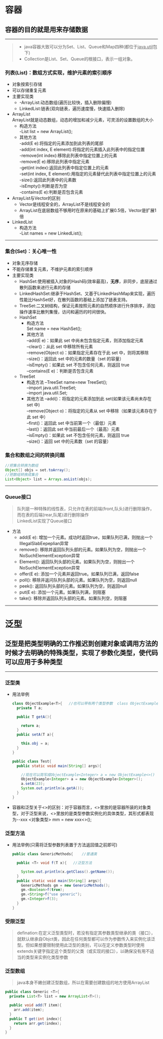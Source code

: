 # 容器
## 容器的目的就是用来存储数据
***
>- java容器大致可以分为Set、List、Queue和Map四种(都位于<u>java.util</u>包下)<br>
>- Collection是List、Set、Queue的根接口，表示一组对象。
### 列表(List)：数组方式实现，维护元素的索引顺序
- 对象按索引存储
- 可以存储重复元素
- 主要实现类
  - -ArrayList:动态数组(遍历比较快，插入删除偏慢)
  - LinkedList:链表(双向链表，遍历速度慢，快速插入删除)
- ArrayList<br>
ArrayList就是动态数组，动态的增加和减少元素，可灵活的设置数组的大小<br>
  - 构造方法<br>
    -List list = new ArrayList();<br>
  - 其他方法<br>
    -add(E e):将指定的元素添加到此列表的尾部<br>
    -add(int index, E element):将指定的元素插入此列表中的指定位置<br>
    -remove(int index):移除此列表中指定位置上的元素<br>
    -remove(E e):移除此列表中指定元素<br>
    -get(int index):返回此列表中指定位置上的元素<br>
    -set(int index, E element):用指定的元素替代此列表中指定位置上的元素<br>
    -size():返回此列表中的元素数<br>
    -isEmpty():判断是否为空<br>
    -contains(E e):判断是否包含元素<br>
- ArrayList与Vector的区别
  - Vector是线程安全的，ArrayList不是线程安全的
  - ArrayList在底层数组不够用时在原来的基础上扩展0.5倍，Vector是扩展1倍
- LinkedList
  - 构造方法<br>
    -List names = new LinkedList();
***
### 集合(Set)：关心唯一性
- 对象无序存储
- 不能存储重复元素，不维护元素的索引顺序
- 主要实现类
  - HashSet:使用被插入对象的Hash码(效率最高)，**无序**，非同步，底层通过散列函数来进行元素的存储
  - LinkedHashSet:继承于HashSet、又基于LinkedHashMap来实现，遍历性能比HashSet好，在散列函数的基础上添加了链表支持。
  - TreeSet:二叉树结构，保证元素按照元素的自然顺序进行升序排序，添加操作速率比散列集慢，访问和遍历的时间很快。  
  - HashSet<br>
    - 构造方法<br>
      Set name = new HashSet();
    - 其他方法<br>
      –add(E e)：如果此 set 中尚未包含指定元素，则添加指定元素<br>
      –clear()：从此 set 中移除所有元素<br>
      –remove(Object o)：如果指定元素存在于此 set 中，则将其移除<br>
      –size()：返回此 set 中的元素的数量（set 的容量）<br>
      –isEmpty()：如果此 set 不包含任何元素，则返回 true<br>
      –contains(E e)：判断是否包含元素<br>
  - TreeSet
    - 构造方法
      –TreeSet name=new TreeSet();<br>
      –import java.util.TreeSet;<br>
      –import java.util.Set;<br>
    - 其他方法
      –add()：将指定的元素添加到此 set(如果该元素尚未存在 set 中)<br>
      –remove(Object o)：将指定的元素从 set 中移除（如果该元素存在于此 set 中）<br>
      –first()：返回此 set 中当前第一个（最低）元素<br>
      –last()：返回此 set 中当前最后一个（最高）元素<br>
      –isEmpty()：如果此 set 不包含任何元素，则返回 true<br>
      –size()：返回 set 中的元素数（set 的容量）<br>
### 集合和数组之间的转换问题
```java
//把集合转换为数组
Object[] objs = set.toArray();
//把数组转换成集合
List<Object> list = Arrays.asList(objs);
```
***
### Queue接口
>队列是一种特殊的线性表，只允许在表的前端(front,队头)进行删除操作，而在表的后端(rear,队尾)进行删除操作<br>
>LinkedList实现了Queue接口
- 方法<br>
   - add(E e): 增加一个元素。成功时返回true，如果队列已满，则抛出一个IIIegaISlabEepeplian异常<br>
   - remove(): 移除并返回队列头部的元素。如果队列为空，则抛出一个NoSuchElementException异常<br>
   - Element(): 返回队列头部的元素。如果队列为空，则抛出一个NoSuchElementException异常<br>
   - offer(E e): 添加一个元素并返回true。如果队列已满，返回false
   - poll(): 移除并返问队列头部的元素。如果队列为空，则返回null<br>
   - peek(): 返回队列头部的元素。如果队列为空，则返回null<br>
   - put(E e): 添加一个元素。如果队列满，则阻塞<br>
   - take(): 移除并返回队列头部的元素。如果队列空，则阻塞<br>
***
# 泛型
## 泛型是把类型明确的工作推迟到创建对象或调用方法的时候才去明确的特殊类型，实现了参数化类型，使代码可以应用于多种类型
***
### 泛型类
- 用法举例<br>
  ```java
  class ObjectExample<T>{   //也可以带有两个类型参数  class ObjectExample<T1, T2>
    private T a;

    public T getA(){

      return a;
    }
    public setA(T a){

      this.obj = a;
    }
  }

  public class Test{
    public static void main(String[] args){

      //现在可以简写成ObjectExample<Integer> a = new ObjectExample<>()
      ObjectExample<Integer> a = new ObjectExample<Integer>();
      a.setA(23);
      System.out.println(a.getA());
    }
  }
  ```
- 容器和泛型关于<>的区别：对于容器而言，<>里放的是容器所装的对象类型，对于泛型来说，<>里放的是类型参数实例化的具体类型，其形式都表现为--xxx <对象类型> mm = new xxx<>();
### 泛型方法
- 用法举例(只需将泛型参数列表置于方法返回值之前即可)
  ```java
  public class GenericMethods{    //普通类

    public <T> void f(T x){   //泛型方法

      System.out.println(x.getClass().getName());
    }
    public static void main(String[] args){
      GenericMethods gm = new GenericMethods();
      gm.<Boolean>f(true);
      gm.<String>f("use generic");
      gm.<Integer>f(3);
    }
  }
  ```
### 受限泛型
> defination:在定义泛型类型时，若没有指定其参数类型继承的类（接口），就默认继承自Objct类，因此在任何类型都可以作为参数传入来实例化该泛型。但如果想要限制使用此泛型的类别，可以在定义参数类型时使用extends关键字指定这个类型的父类（或实现的接口），以确保没有用不适当的类型来实例化类型参数
### 泛型数组
>java本身不嫩创建泛型数组，所以在需要创建数组的地方使用ArrayList
```java
public class Generic <T>{
  private List<T> list = new ArrayList<T>();

  public void add(T item){
    arr.add(item);
  }
  public T get(int index){
    return arr.get(index);
  }
}